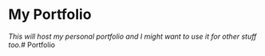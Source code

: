 # My Portfolio

*This will host my personal portfolio and I might want to use it for other stuff too.*# Portfolio
